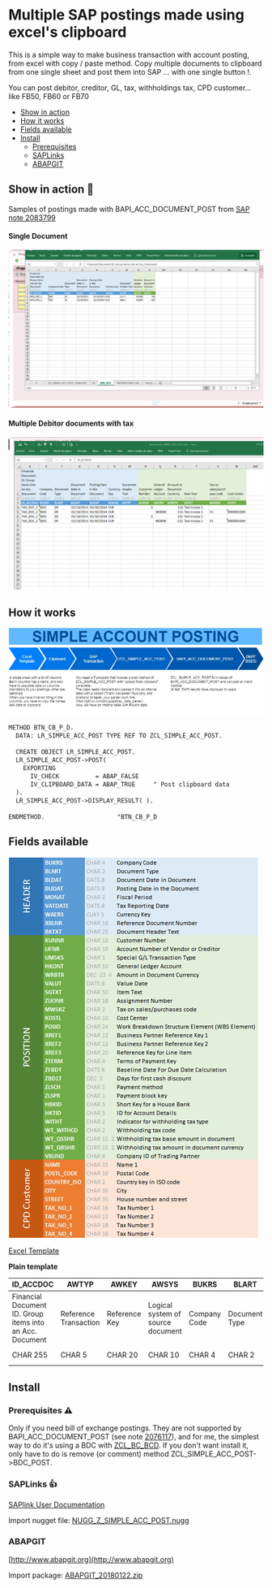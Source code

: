 # Multiple SAP postings made using excel's clipboard

This is a simple way to make business transaction with account posting, from excel with copy / paste method. 
Copy multiple documents to clipboard from one single sheet and post them into SAP … with one single button !.

You can post debitor, creditor, GL, tax, withholdings tax, CPD customer... like FB50, FB60 or FB70

- [Show in action](#show-in-action-eyes)
- [How it works](#how-it-works)
- [Fields available](#fields-available)
- [Install](#install)
	- [Prerequisites](#prerequisites)
	- [SAPLinks](#saplinks-thumbsup)
	- [ABAPGIT](#abapgit)

## Show in action :eyes:
Samples of postings made with BAPI_ACC_DOCUMENT_POST from [SAP note 2083799](https://launchpad.support.sap.com/#/notes/2083799)

#### Single Document
![Single document](/images/min_doc.gif)

#### Multiple Debitor documents with tax
![Multiple documents](/images/tax_doc.gif)

## How it works
![Diagram](/images/Diagram.jpg)

```abap
METHOD BTN_CB_P_D.
  DATA: LR_SIMPLE_ACC_POST TYPE REF TO ZCL_SIMPLE_ACC_POST.

  CREATE OBJECT LR_SIMPLE_ACC_POST.
  LR_SIMPLE_ACC_POST->POST(
    EXPORTING
      IV_CHECK          = ABAP_FALSE    
      IV_CLIPBOARD_DATA = ABAP_TRUE     " Post clipboard data
  ).
  LR_SIMPLE_ACC_POST->DISPLAY_RESULT( ).
  
ENDMETHOD.                    "BTN_CB_P_D  
```

## Fields available
![Fields available](/images/fields.jpg)

[Excel Template](/Template_ZCL_SIMPLE_ACC_POST.xlsx)

**Plain template**

ID_ACCDOC|AWTYP|AWKEY|AWSYS|BUKRS|BLART|BLDAT|BUDAT|MONAT|VATDATE|WAERS|XBLNR|BKTXT|KUNNR|LIFNR|UMSKS|HKONT|WRBTR|VALUT|SGTXT|ZUONR|MWSKZ|KOSTL|POSID|XREF1|XREF2|XREF3|ZTERM|ZFBDT|ZBD1T|ZLSCH|ZLSPR|HBKID|HKTID|WITHT|WT_WITHCD|WT_QSSHB|WT_QBSHB|VBUND|NAME|POSTL_CODE|COUNTRY_ISO|CITY|STREET|TAX_NO_1|TAX_NO_2|TAX_NO_3|TAX_NO_4
---------|-----|-----|-----|-----|-----|-----|-----|-----|-------|-----|-----|-----|-----|-----|-----|-----|-----|-----|-----|-----|-----|-----|-----|-----|-----|-----|-----|-----|-----|-----|-----|-----|-----|-----|---------|--------|--------|-----|----|----------|-----------|----|------|--------|--------|--------|--------
Financial Document ID. Group items into an Acc. Document|Reference Transaction|Reference Key|Logical system of source document|Company Code|Document Type|Document Date in Document|Posting Date in the Document|Fiscal Period|Tax Reporting Date|Currency Key|Reference Document Number|Document Header Text|Customer Number|Account Number of Vendor or Creditor|Special G/L Transaction Type|General Ledger Account|Amount in Document Currency|Value Date|Item Text|Assignment Number|Tax on sales/purchases code|Cost Center|Work Breakdown Structure Element (WBS Element)|Business Partner Reference Key|Business Partner Reference Key|Reference Key for Line Item|Terms of Payment Key|Baseline Date For Due Date Calculation|Days for first cash discount|Payment method|Payment block key|Short Key for a House Bank|ID for Account Details|Indicator for withholding tax type|Withholding tax code|Withholding tax base amount in document currency|Withholding tax amount in document currency|Company ID of Trading Partner|Name 1|Postal Code|Country key in ISO code|City|House number and street|Tax Number 1|Tax Number 2|Tax Number 3|Tax Number 4
CHAR 255|CHAR 5|CHAR 20|CHAR 10|CHAR 4|CHAR 2|DATS 8|DATS 8|CHAR 2|DATS 8|CUKY 5|CHAR 16|CHAR 25|CHAR 10|CHAR 10|CHAR 1|CHAR 10|DEC  23  4|DATS 8|CHAR 50|CHAR 18|CHAR 2|CHAR 10|CHAR 24|CHAR 12|CHAR 12|CHAR 20|CHAR 4|DATS 8|DEC  3|CHAR 1|CHAR 1|CHAR 5|CHAR 5|CHAR 2|CHAR 2|CURR 15  2|CURR 15  2|CHAR 6|CHAR 35|CHAR 10|CHAR 2|CHAR 35|CHAR 35|CHAR 16|CHAR 11|CHAR 18|CHAR 18


## Install

### Prerequisites :warning:
Only if you need bill of exchange postings. They are not supported by BAPI_ACC_DOCUMENT_POST (see note [2076117](https://launchpad.support.sap.com/#/notes/2076117)), and for me, the simplest way to do it's using a BDC with [ZCL_BC_BCD](https://github.com/EsperancaB/sap_project_object/tree/master/UTILITIES/ZCL_BC_BDC). 
If you don't want install it, only have to do is remove (or comment) method ZCL_SIMPLE_ACC_POST->BDC_POST.

### SAPLinks :thumbsup:
[SAPlink User Documentation](https://wiki.scn.sap.com/wiki/display/ABAP/SAPlink+User+Documentation)

Import nugget file: [NUGG_Z_SIMPLE_ACC_POST.nugg](https://github.com/alfonsogildegea/simple_acc_post/blob/master/NUGG_Z_SIMPLE_ACC_POST.nugg)

### ABAPGIT
[http://www.abapgit.org](http://www.abapgit.org)

Import package: [ABAPGIT_20180122.zip](https://github.com/alfonsogildegea/simple_acc_post/blob/master/ABAPGIT_20180122.zip)


